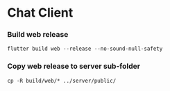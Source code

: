 # Chat Client

### Build web release
`flutter build web --release --no-sound-null-safety`

### Copy web release to server sub-folder
`cp -R build/web/* ../server/public/`

